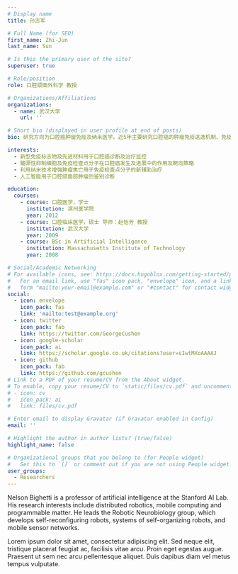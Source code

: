 ```yaml
---
# Display name
title: 孙志军

# Full Name (for SEO)
first_name: Zhi-Jun
last_name: Sun

# Is this the primary user of the site?
superuser: true

# Role/position
role: 口腔颌面外科学 教授

# Organizations/Affiliations
organizations:
  - name: 武汉大学
    url: ''

# Short bio (displayed in user profile at end of posts)
bio: 研究方向为口腔癌肿瘤免疫及纳米医学。近5年主要研究口腔癌的肿瘤免疫逃逸机制、免疫治疗及纳米医学，致力于医工交叉，利用先进纳米技术用于口腔癌的诊断及免疫治疗。

interests:
  - 新型免疫标志物及先进材料用于口腔癌诊断及治疗监控
  - 髓源性抑制细胞及免疫检查点分子在口腔癌发生及进展中的作用及靶向策略
  - 利用纳米技术增强肿瘤焦亡用于免疫检查点分子的新辅助治疗
  - 人工智能用于口腔颌面部肿瘤的鉴别诊断

education:
  courses:
    - course: 口腔医学，学士
      institution: 滨州医学院
      year: 2012
    - course: 口腔临床医学，硕士 导师：赵怡芳 教授
      institution: 武汉大学
      year: 2009
    - course: BSc in Artificial Intelligence
      institution: Massachusetts Institute of Technology
      year: 2008

# Social/Academic Networking
# For available icons, see: https://docs.hugoblox.com/getting-started/page-builder/#icons
#   For an email link, use "fas" icon pack, "envelope" icon, and a link in the
#   form "mailto:your-email@example.com" or "#contact" for contact widget.
social:
  - icon: envelope
    icon_pack: fas
    link: 'mailto:test@example.org'
  - icon: twitter
    icon_pack: fab
    link: https://twitter.com/GeorgeCushen
  - icon: google-scholar
    icon_pack: ai
    link: https://scholar.google.co.uk/citations?user=sIwtMXoAAAAJ
  - icon: github
    icon_pack: fab
    link: https://github.com/gcushen
# Link to a PDF of your resume/CV from the About widget.
# To enable, copy your resume/CV to `static/files/cv.pdf` and uncomment the lines below.
# - icon: cv
#   icon_pack: ai
#   link: files/cv.pdf

# Enter email to display Gravatar (if Gravatar enabled in Config)
email: ''

# Highlight the author in author lists? (true/false)
highlight_name: false

# Organizational groups that you belong to (for People widget)
#   Set this to `[]` or comment out if you are not using People widget.
user_groups:
  - Researchers
---
```


Nelson Bighetti is a professor of artificial intelligence at the Stanford AI Lab. His research interests include distributed robotics, mobile computing and programmable matter. He leads the Robotic Neurobiology group, which develops self-reconfiguring robots, systems of self-organizing robots, and mobile sensor networks.

Lorem ipsum dolor sit amet, consectetur adipiscing elit. Sed neque elit, tristique placerat feugiat ac, facilisis vitae arcu. Proin eget egestas augue. Praesent ut sem nec arcu pellentesque aliquet. Duis dapibus diam vel metus tempus vulputate.
